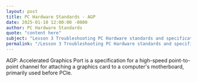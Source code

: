 ```yaml
---
layout: post
title: PC Hardware Standards - AGP
date: 2025-01-10 12:00:00 -0000
author: PC Hardware Standards
quote: "content here"
subject: "Lesson 3 Troubleshooting PC Hardware standards and specifications"
permalink: "/Lesson 3 Troubleshooting PC Hardware standards and specifications/PC Hardware Standards/PC Hardware Standards - AGP"
---
```


AGP: Accelerated Graphics Port is a specification for a high-speed point-to-point channel for attaching a graphics card to a computer's motherboard, primarily used before PCIe.

